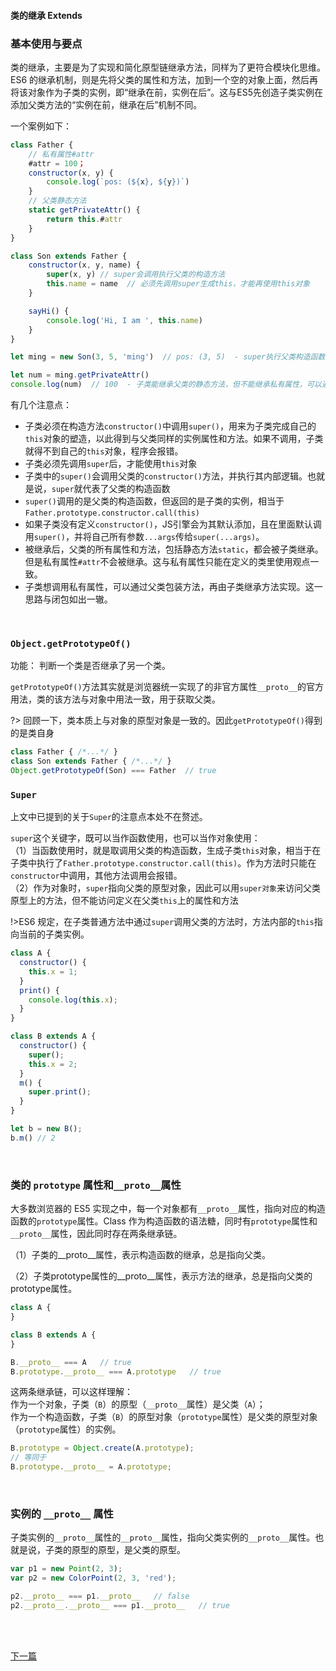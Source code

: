 #### 类的继承 Extends

### 基本使用与要点

类的继承，主要是为了实现和简化原型链继承方法，同样为了更符合模块化思维。ES6 的继承机制，则是先将父类的属性和方法，加到一个空的对象上面，然后再将该对象作为子类的实例，即“继承在前，实例在后”。这与ES5先创造子类实例在添加父类方法的“实例在前，继承在后”机制不同。

一个案例如下：
```js
class Father {
    // 私有属性#attr
    #attr = 100；
    constructor(x, y) {
        console.log(`pos: (${x}, ${y})`)
    }
    // 父类静态方法
    static getPrivateAttr() {
        return this.#attr
    }
}

class Son extends Father {
    constructor(x, y, name) {
        super(x, y) // super会调用执行父类的构造方法
        this.name = name  // 必须先调用super生成this，才能再使用this对象
    }

    sayHi() {
        console.log('Hi, I am ', this.name)
    }
}

let ming = new Son(3, 5, 'ming')  // pos: (3, 5)  - super执行父类构造函数

let num = ming.getPrivateAttr()
console.log(num)  // 100  - 子类能继承父类的静态方法，但不能继承私有属性，可以通过方法返回获取私有属性
```
有几个注意点：
- 子类必须在构造方法`constructor()`中调用`super()`，用来为子类完成自己的`this`对象的塑造，以此得到与父类同样的实例属性和方法。如果不调用，子类就得不到自己的`this`对象，程序会报错。
- 子类必须先调用`super`后，才能使用`this`对象
- 子类中的`super()`会调用父类的`constructor()`方法，并执行其内部逻辑。也就是说，`super`就代表了父类的构造函数
- `super()`调用的是父类的构造函数，但返回的是子类的实例，相当于`Father.prototype.constructor.call(this)`
- 如果子类没有定义`constructor()`，JS引擎会为其默认添加，且在里面默认调用`super()`，并将自己所有参数`...args`传给`super(...args)`。
- 被继承后，父类的所有属性和方法，包括静态方法`static`，都会被子类继承。但是私有属性`#attr`不会被继承。这与私有属性只能在定义的类里使用观点一致。
- 子类想调用私有属性，可以通过父类包装方法，再由子类继承方法实现。这一思路与闭包如出一辙。

<br>

### `Object.getPrototypeOf()`
功能： 判断一个类是否继承了另一个类。

`getPrototypeOf()`方法其实就是浏览器统一实现了的非官方属性`__proto__`的官方用法，类的该方法与对象中用法一致，用于获取父类。

?> 回顾一下，类本质上与对象的原型对象是一致的。因此`getPrototypeOf()`得到的是类自身

```js
class Father { /*...*/ }
class Son extends Father { /*...*/ }
Object.getPrototypeOf(Son) === Father  // true
```


### `Super`
上文中已提到的关于`Super`的注意点本处不在赘述。

`super`这个关键字，既可以当作函数使用，也可以当作对象使用：<br>
（1）当函数使用时，就是取调用父类的构造函数，生成子类`this`对象，相当于在子类中执行了`Father.prototype.constructor.call(this)`。作为方法时只能在`constructor`中调用，其他方法调用会报错。<br>
（2）作为对象时，`super`指向父类的原型对象，因此可以用`super对象`来访问父类原型上的方法，但不能访问定义在父类`this`上的属性和方法

!>ES6 规定，在子类普通方法中通过`super`调用父类的方法时，方法内部的`this`指向当前的子类实例。

```js
class A {
  constructor() {
    this.x = 1;
  }
  print() {
    console.log(this.x);
  }
}

class B extends A {
  constructor() {
    super();
    this.x = 2;
  }
  m() {
    super.print();
  }
}

let b = new B();
b.m() // 2
```

<br>

### 类的 `prototype` 属性和`__proto__`属性

大多数浏览器的 ES5 实现之中，每一个对象都有`__proto__`属性，指向对应的构造函数的`prototype`属性。Class 作为构造函数的语法糖，同时有`prototype`属性和`__proto__`属性，因此同时存在两条继承链。

（1）子类的__proto__属性，表示构造函数的继承，总是指向父类。

（2）子类prototype属性的__proto__属性，表示方法的继承，总是指向父类的prototype属性。
```js
class A {
}

class B extends A {
}

B.__proto__ === A   // true
B.prototype.__proto__ === A.prototype   // true
```
这两条继承链，可以这样理解：<br>
作为一个对象，子类（`B`）的原型（`__proto__`属性）是父类（`A`）； <br>
作为一个构造函数，子类（`B`）的原型对象（`prototype`属性）是父类的原型对象（`prototype`属性）的实例。
```js
B.prototype = Object.create(A.prototype);
// 等同于
B.prototype.__proto__ = A.prototype;
```

<br>

### 实例的 `__proto__` 属性

子类实例的`__proto__`属性的`__proto__`属性，指向父类实例的`__proto__`属性。也就是说，子类的原型的原型，是父类的原型。

```js
var p1 = new Point(2, 3);
var p2 = new ColorPoint(2, 3, 'red');

p2.__proto__ === p1.__proto__   // false
p2.__proto__.__proto__ === p1.__proto__   // true
```


<br>
<br>

[下一篇](/ES6/Module)
